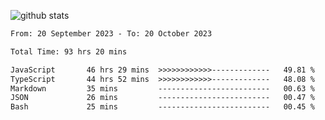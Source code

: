 
![github stats](https://github-readme-stats.vercel.app/api?username=realmahd1&show_icons=true&theme=codeSTACKr&hide_rank=true&count_private=true)

<!--START_SECTION:waka-->

```txt
From: 20 September 2023 - To: 20 October 2023

Total Time: 93 hrs 20 mins

JavaScript       46 hrs 29 mins  >>>>>>>>>>>>-------------   49.81 %
TypeScript       44 hrs 52 mins  >>>>>>>>>>>>-------------   48.08 %
Markdown         35 mins         -------------------------   00.63 %
JSON             26 mins         -------------------------   00.47 %
Bash             25 mins         -------------------------   00.45 %
```

<!--END_SECTION:waka-->
